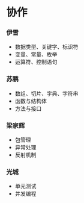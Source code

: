 # 协作

### 伊雪
- 数据类型、关键字、标识符
- 变量、常量、枚举
- 运算符、控制语句

### 苏鹏
- 数组、切片、字典、字符串
- 函数与结构体
- 方法与接口

### 梁家辉
- 包管理
- 异常处理
- 反射机制

### 光城
- 单元测试
- 并发编程

 
